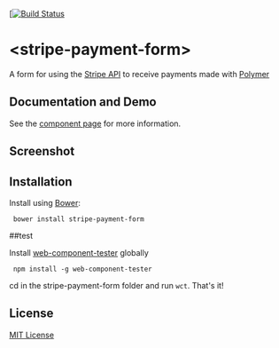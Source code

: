 [[![Build Status](https://travis-ci.org/Nevraeka/stripe-payment-form.svg?branch=master)](https://travis-ci.org/Nevraeka/stripe-payment-form)

# &lt;stripe-payment-form&gt;

A form for using the [Stripe API](https://stripe.com) to receive payments made with [Polymer](http://polymer-project.org)

## Documentation and Demo

See the [component page](http://Nevraeka.github.io/stripe-payment-form) for more information.

## Screenshot

<!-- ![Flip Clock](http://i.imgur.com/r5RBxL1.png) -->

## Installation

Install using [Bower](http://bower.io):

```shell
 bower install stripe-payment-form
```

##test

Install [web-component-tester](https://github.com/Polymer/web-component-tester) globally

```shell
 npm install -g web-component-tester
```

cd in the stripe-payment-form folder and run ```wct```. That's it!

## License

[MIT License](http://opensource.org/licenses/MIT)
